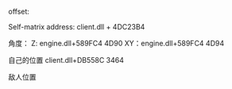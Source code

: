 offset:

Self-matrix address:
client.dll + 4DC23B4

角度：
Z:  engine.dll+589FC4 4D90
XY：engine.dll+589FC4 4D94

自己的位置
   client.dll+DB558C  3464
   
敌人位置